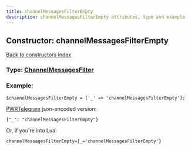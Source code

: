 ```yaml
---
title: channelMessagesFilterEmpty
description: channelMessagesFilterEmpty attributes, type and example
---
```

## Constructor: channelMessagesFilterEmpty  
[Back to constructors index](index.md)






### Type: [ChannelMessagesFilter](../types/ChannelMessagesFilter.md)


### Example:

```
$channelMessagesFilterEmpty = ['_' => 'channelMessagesFilterEmpty'];
```  

[PWRTelegram](https://pwrtelegram.xyz) json-encoded version:

```
{"_": "channelMessagesFilterEmpty"}
```


Or, if you're into Lua:  


```
channelMessagesFilterEmpty={_='channelMessagesFilterEmpty'}

```


